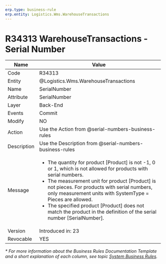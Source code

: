 ```yaml
---
erp.type: business-rule
erp.entity: Logistics.Wms.WarehouseTransactions
---
```


# R34313 WarehouseTransactions - Serial Number

| Name | Value |
| ---- | ----- |
| Code | R34313 |
| Entity |@Logistics.Wms.WarehouseTransactions |
| Name | SerialNumber |
| Attribute | SerialNumber |
| Layer | Back-End |
| Events | Commit |
| Modify | NO |
| Action | Use the Action from @serial-numbers-business-rules |
| Description | Use the Description from @serial-numbers-business-rules |
| Message | <ul><li>The quantity for product [Product] is not -1, 0 or 1, which is not allowed for products with serial numbers.</li><li>The measurement unit for product [Product] is not pieces. For products with serial numbers, only measurement units with SystemType = Pieces are allowed.</li><li> The specified product [Product] does not match the product in the definition of the serial number [SerialNumber].</li></ul>  |
| Version | Introduced in: 23 |
| Revocable | YES |


*\* For more information about the Business Rules Documentation Template and a short explanation of each column, see
topic [System Business Rules](../templates/template-description-system-business-rules.md).*

